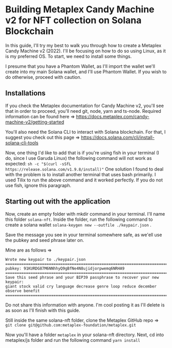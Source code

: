 # Building Metaplex Candy Machine v2 for NFT collection on Solana Blockchain

In this guide, I'll try my best to walk you through how to create a Metaplex Candy Machine v2 (2022). I'll be focusing on how to do so using Linux, as it is my preferred OS. To start, we need to install some things.

I presume that you have a Phantom Wallet, as I'll import the wallet we'll create into my main Solana wallet, and I'll use Phantom Wallet. If you wish to do otherwise, proceed with caution.

## Installations

If you check the Metaplex documentation for Candy Machine v2, you'll see that in order to proceed, you'll need git, node, yarn and ts-node. Required information can be found here => https://docs.metaplex.com/candy-machine-v2/getting-started

You'll also need the Solana CLI to interact with Solana blockchain. For that, I suggest you check out this page => https://docs.solana.com/cli/install-solana-cli-tools

Now, one thing I'd like to add that is if you're using fish in your terminal (I do, since I use Garuda Linux) the following command will not work as expected: `sh -c "$(curl -sSfL https://release.solana.com/v1.9.8/install)"` One solution I found to deal with the problem is to install another terminal that uses bash primarily. I used Tilix to run the above command and it worked perfectly. If you do not use fish, ignore this paragraph.

## Starting out with the application

Now, create an empty folder with mkdir command in your terminal. I'll name this folder `solana-nft`. Inside the folder, run the following command to create a solana wallet `solana-keygen new --outfile ./keypair.json` .

Save the message you see in your terminal somewhere safe, as we'ell use the pubkey and seed phrase later on.

Mine are as follows =>

```
Wrote new keypair to ./keypair.json
==================================================================================
pubkey: 91KURDG87M6NNhhyQ9gBfNe4N8ujidjorpwemq6NRHA9
==================================================================================
Save this seed phrase and your BIP39 passphrase to recover your new keypair:
giant stock valid cry language decrease genre loop reduce december observe benefit
==================================================================================
```

Do not share this information with anyone. I'm cool posting it as I'll delete is as soon as I'll finish with this guide.

Still inside the same solana-nft folder, clone the Metaplex GitHub repo => `git clone git@github.com:metaplex-foundation/metaplex.git`

Now you'll have a folder `metaplex` in your solana-nft directory. Next, cd into metaplex/js folder and run the following command `yarn install`

